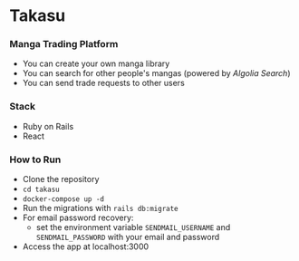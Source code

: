# Takasu
### Manga Trading Platform

- You can create your own manga library
- You can search for other people's mangas (powered by *Algolia Search*)
- You can send trade requests to other users

### Stack

- Ruby on Rails
- React

### How to Run
* Clone the repository
* `cd takasu`
* `docker-compose up -d`
* Run the migrations with `rails db:migrate`
* For email password recovery:
  - set the environment variable `SENDMAIL_USERNAME` and `SENDMAIL_PASSWORD` with your email and password
* Access the app at localhost:3000
